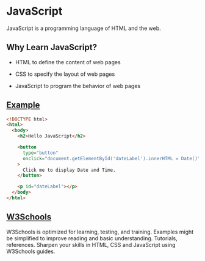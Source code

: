 # JavaScript

JavaScript is a programming language of HTML and the web.

## Why Learn JavaScript?

- HTML to define the content of web pages

- CSS to specify the layout of web pages

- JavaScript to program the behavior of web pages

## [Example](http://www.costaivo.com/Tutorial-BootStrap/3_JavaScript/javascript.html)

```html
<!DOCTYPE html>
<html>
  <body>
    <h2>Hello JavaScript</h2>

    <button
      type="button"
      onclick="document.getElementById('dateLabel').innerHTML = Date()"
    >
      Click me to display Date and Time.
    </button>

    <p id="dateLabel"></p>
  </body>
</html>
```

## [W3Schools](https://www.w3schools.com)

W3Schools is optimized for learning, testing, and training. Examples might be simplified to improve reading and basic understanding. Tutorials, references.
Sharpen your skills in HTML, CSS and JavaScript using W3Schools guides.
